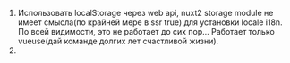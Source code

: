 1. Использовать localStorage через web api, nuxt2 storage module не имеет смысла(по крайней мере в ssr true) для установки locale i18n.
    По всей видимости, это не работает до сих пор... Работает только vueuse(дай команде долгих лет счастливой жизни).
2. 
